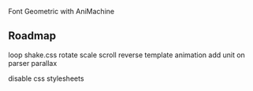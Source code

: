Font Geometric with AniMachine

Roadmap
-------
loop
shake.css
rotate
scale
scroll
reverse
template animation
add unit on parser
parallax

disable css stylesheets